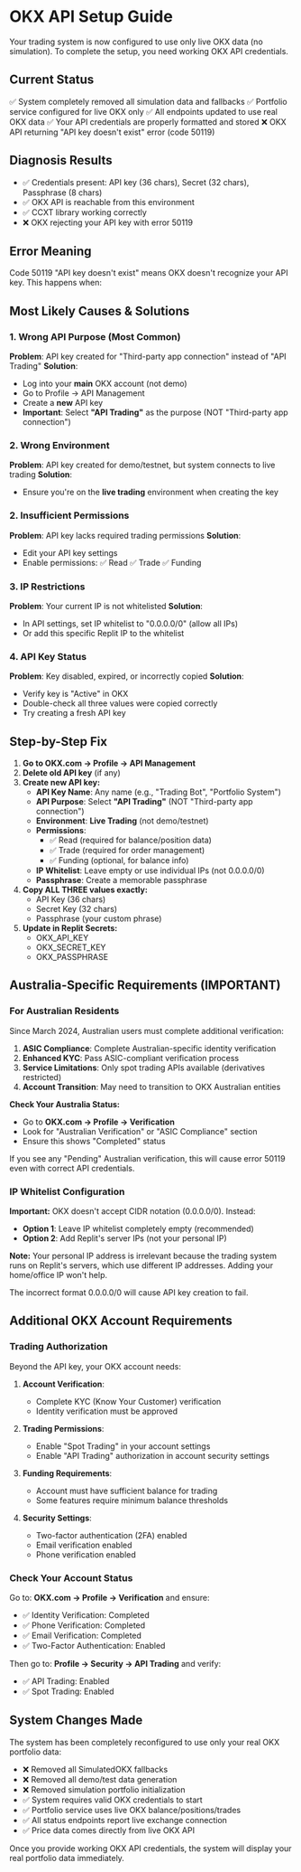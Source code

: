 # OKX API Setup Guide

Your trading system is now configured to use only live OKX data (no simulation). To complete the setup, you need working OKX API credentials.

## Current Status
✅ System completely removed all simulation data and fallbacks
✅ Portfolio service configured for live OKX only
✅ All endpoints updated to use real OKX data
✅ Your API credentials are properly formatted and stored
❌ OKX API returning "API key doesn't exist" error (code 50119)

## Diagnosis Results
- ✅ Credentials present: API key (36 chars), Secret (32 chars), Passphrase (8 chars)
- ✅ OKX API is reachable from this environment
- ✅ CCXT library working correctly
- ❌ OKX rejecting your API key with error 50119

## Error Meaning
Code 50119 "API key doesn't exist" means OKX doesn't recognize your API key. This happens when:

## Most Likely Causes & Solutions

### 1. Wrong API Purpose (Most Common)
**Problem**: API key created for "Third-party app connection" instead of "API Trading"
**Solution**: 
- Log into your **main** OKX account (not demo)
- Go to Profile → API Management
- Create a **new** API key
- **Important**: Select **"API Trading"** as the purpose (NOT "Third-party app connection")

### 2. Wrong Environment 
**Problem**: API key created for demo/testnet, but system connects to live trading
**Solution**: 
- Ensure you're on the **live trading** environment when creating the key

### 2. Insufficient Permissions
**Problem**: API key lacks required trading permissions
**Solution**:
- Edit your API key settings
- Enable permissions: ✅ Read ✅ Trade ✅ Funding

### 3. IP Restrictions
**Problem**: Your current IP is not whitelisted
**Solution**:
- In API settings, set IP whitelist to "0.0.0.0/0" (allow all IPs)
- Or add this specific Replit IP to the whitelist

### 4. API Key Status
**Problem**: Key disabled, expired, or incorrectly copied
**Solution**:
- Verify key is "Active" in OKX
- Double-check all three values were copied correctly
- Try creating a fresh API key

## Step-by-Step Fix

1. **Go to OKX.com → Profile → API Management**
2. **Delete old API key** (if any)
3. **Create new API key:**
   - **API Key Name**: Any name (e.g., "Trading Bot", "Portfolio System")
   - **API Purpose**: Select **"API Trading"** (NOT "Third-party app connection")
   - **Environment**: **Live Trading** (not demo/testnet)
   - **Permissions**: 
     - ✅ Read (required for balance/position data)
     - ✅ Trade (required for order management)
     - ✅ Funding (optional, for balance info)
   - **IP Whitelist**: Leave empty or use individual IPs (not 0.0.0.0/0)
   - **Passphrase**: Create a memorable passphrase
4. **Copy ALL THREE values exactly:**
   - API Key (36 chars)
   - Secret Key (32 chars) 
   - Passphrase (your custom phrase)
5. **Update in Replit Secrets:**
   - OKX_API_KEY
   - OKX_SECRET_KEY  
   - OKX_PASSPHRASE

## Australia-Specific Requirements (IMPORTANT)

### For Australian Residents
Since March 2024, Australian users must complete additional verification:

1. **ASIC Compliance**: Complete Australian-specific identity verification
2. **Enhanced KYC**: Pass ASIC-compliant verification process  
3. **Service Limitations**: Only spot trading APIs available (derivatives restricted)
4. **Account Transition**: May need to transition to OKX Australian entities

**Check Your Australia Status:**
- Go to **OKX.com → Profile → Verification**
- Look for "Australian Verification" or "ASIC Compliance" section
- Ensure this shows "Completed" status

If you see any "Pending" Australian verification, this will cause error 50119 even with correct API credentials.

### IP Whitelist Configuration
**Important:** OKX doesn't accept CIDR notation (0.0.0.0/0). Instead:
- **Option 1**: Leave IP whitelist completely empty (recommended)
- **Option 2**: Add Replit's server IPs (not your personal IP)

**Note:** Your personal IP address is irrelevant because the trading system runs on Replit's servers, which use different IP addresses. Adding your home/office IP won't help.

The incorrect format 0.0.0.0/0 will cause API key creation to fail.

## Additional OKX Account Requirements

### Trading Authorization
Beyond the API key, your OKX account needs:

1. **Account Verification**: 
   - Complete KYC (Know Your Customer) verification
   - Identity verification must be approved

2. **Trading Permissions**:
   - Enable "Spot Trading" in your account settings
   - Enable "API Trading" authorization in account security settings

3. **Funding Requirements**:
   - Account must have sufficient balance for trading
   - Some features require minimum balance thresholds

4. **Security Settings**:
   - Two-factor authentication (2FA) enabled
   - Email verification enabled
   - Phone verification enabled

### Check Your Account Status
Go to: **OKX.com → Profile → Verification** and ensure:
- ✅ Identity Verification: Completed
- ✅ Phone Verification: Completed  
- ✅ Email Verification: Completed
- ✅ Two-Factor Authentication: Enabled

Then go to: **Profile → Security → API Trading** and verify:
- ✅ API Trading: Enabled
- ✅ Spot Trading: Enabled

## System Changes Made

The system has been completely reconfigured to use only your real OKX portfolio data:

- ❌ Removed all SimulatedOKX fallbacks
- ❌ Removed all demo/test data generation
- ❌ Removed simulation portfolio initialization
- ✅ System requires valid OKX credentials to start
- ✅ Portfolio service uses live OKX balance/positions/trades
- ✅ All status endpoints report live exchange connection
- ✅ Price data comes directly from live OKX API

Once you provide working OKX API credentials, the system will display your real portfolio data immediately.